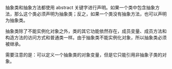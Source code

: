 

抽象类和抽象方法都使用 abstract 关键字进行声明。如果一个类中包含抽象方法，那么这个类必须声明为抽象类；反之，如果一个类没有抽象方法，也可以声明为抽象类。

抽象类除了不能实例化对象之外，类的其它功能依然存在，成员变量、成员方法和构造方法的访问方式和普通类一样。由于抽象类不能实例化对象，所以抽象类必须被继承。

需要注意的是：可以定义一个抽象类的对象变量，但是它只能引用非抽象子类的对象。

